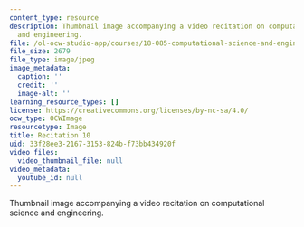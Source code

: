 ```yaml
---
content_type: resource
description: Thumbnail image accompanying a video recitation on computational science
  and engineering.
file: /ol-ocw-studio-app/courses/18-085-computational-science-and-engineering-i-fall-2008/33f28ee321673153824bf73bb434920f_r10.jpg
file_size: 2679
file_type: image/jpeg
image_metadata:
  caption: ''
  credit: ''
  image-alt: ''
learning_resource_types: []
license: https://creativecommons.org/licenses/by-nc-sa/4.0/
ocw_type: OCWImage
resourcetype: Image
title: Recitation 10
uid: 33f28ee3-2167-3153-824b-f73bb434920f
video_files:
  video_thumbnail_file: null
video_metadata:
  youtube_id: null
---
```

Thumbnail image accompanying a video recitation on computational science and engineering.